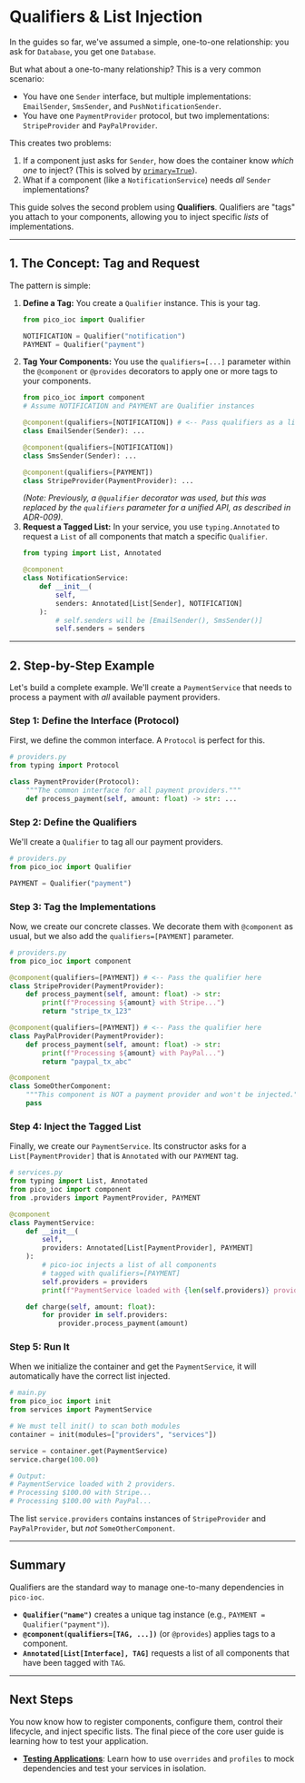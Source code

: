 # Qualifiers & List Injection

In the guides so far, we've assumed a simple, one-to-one relationship: you ask for `Database`, you get one `Database`.

But what about a one-to-many relationship? This is a very common scenario:

* You have one `Sender` interface, but multiple implementations: `EmailSender`, `SmsSender`, and `PushNotificationSender`.
* You have one `PaymentProvider` protocol, but two implementations: `StripeProvider` and `PayPalProvider`.

This creates two problems:
1.  If a component just asks for `Sender`, how does the container know *which one* to inject? (This is solved by [`primary=True`](./conditional-binding.md)).
2.  What if a component (like a `NotificationService`) needs *all* `Sender` implementations?

This guide solves the second problem using **Qualifiers**. Qualifiers are "tags" you attach to your components, allowing you to inject specific *lists* of implementations.

---

## 1. The Concept: Tag and Request

The pattern is simple:

1.  **Define a Tag:** You create a `Qualifier` instance. This is your tag.
    ```python
    from pico_ioc import Qualifier

    NOTIFICATION = Qualifier("notification")
    PAYMENT = Qualifier("payment")
    ```
2.  **Tag Your Components:** You use the `qualifiers=[...]` parameter within the `@component` or `@provides` decorators to apply one or more tags to your components.
    ```python
    from pico_ioc import component
    # Assume NOTIFICATION and PAYMENT are Qualifier instances

    @component(qualifiers=[NOTIFICATION]) # <-- Pass qualifiers as a list/tuple
    class EmailSender(Sender): ...

    @component(qualifiers=[NOTIFICATION])
    class SmsSender(Sender): ...

    @component(qualifiers=[PAYMENT])
    class StripeProvider(PaymentProvider): ...
    ```
    *(Note: Previously, a `@qualifier` decorator was used, but this was replaced by the `qualifiers` parameter for a unified API, as described in ADR-009).*
3.  **Request a Tagged List:** In your service, you use `typing.Annotated` to request a `List` of all components that match a specific `Qualifier`.
    ```python
    from typing import List, Annotated

    @component
    class NotificationService:
        def __init__(
            self,
            senders: Annotated[List[Sender], NOTIFICATION]
        ):
            # self.senders will be [EmailSender(), SmsSender()]
            self.senders = senders
    ```

---

## 2. Step-by-Step Example

Let's build a complete example. We'll create a `PaymentService` that needs to process a payment with *all* available payment providers.

### Step 1: Define the Interface (Protocol)

First, we define the common interface. A `Protocol` is perfect for this.

```python
# providers.py
from typing import Protocol

class PaymentProvider(Protocol):
    """The common interface for all payment providers."""
    def process_payment(self, amount: float) -> str: ...
````

### Step 2: Define the Qualifiers

We'll create a `Qualifier` to tag all our payment providers.

```python
# providers.py
from pico_ioc import Qualifier

PAYMENT = Qualifier("payment")
```

### Step 3: Tag the Implementations

Now, we create our concrete classes. We decorate them with `@component` as usual, but we also add the `qualifiers=[PAYMENT]` parameter.

```python
# providers.py
from pico_ioc import component

@component(qualifiers=[PAYMENT]) # <-- Pass the qualifier here
class StripeProvider(PaymentProvider):
    def process_payment(self, amount: float) -> str:
        print(f"Processing ${amount} with Stripe...")
        return "stripe_tx_123"

@component(qualifiers=[PAYMENT]) # <-- Pass the qualifier here
class PayPalProvider(PaymentProvider):
    def process_payment(self, amount: float) -> str:
        print(f"Processing ${amount} with PayPal...")
        return "paypal_tx_abc"

@component
class SomeOtherComponent:
    """This component is NOT a payment provider and won't be injected."""
    pass
```

### Step 4: Inject the Tagged List

Finally, we create our `PaymentService`. Its constructor asks for a `List[PaymentProvider]` that is `Annotated` with our `PAYMENT` tag.

```python
# services.py
from typing import List, Annotated
from pico_ioc import component
from .providers import PaymentProvider, PAYMENT

@component
class PaymentService:
    def __init__(
        self,
        providers: Annotated[List[PaymentProvider], PAYMENT]
    ):
        # pico-ioc injects a list of all components
        # tagged with qualifiers=[PAYMENT]
        self.providers = providers
        print(f"PaymentService loaded with {len(self.providers)} providers.")

    def charge(self, amount: float):
        for provider in self.providers:
            provider.process_payment(amount)
```

### Step 5: Run It

When we initialize the container and get the `PaymentService`, it will automatically have the correct list injected.

```python
# main.py
from pico_ioc import init
from services import PaymentService

# We must tell init() to scan both modules
container = init(modules=["providers", "services"])

service = container.get(PaymentService)
service.charge(100.00)

# Output:
# PaymentService loaded with 2 providers.
# Processing $100.00 with Stripe...
# Processing $100.00 with PayPal...
```

The list `service.providers` contains instances of `StripeProvider` and `PayPalProvider`, but *not* `SomeOtherComponent`.

-----

## Summary

Qualifiers are the standard way to manage one-to-many dependencies in `pico-ioc`.

  * **`Qualifier("name")`** creates a unique tag instance (e.g., `PAYMENT = Qualifier("payment")`).
  * **`@component(qualifiers=[TAG, ...])`** (or `@provides`) applies tags to a component.
  * **`Annotated[List[Interface], TAG]`** requests a list of all components that have been tagged with `TAG`.

-----

## Next Steps

You now know how to register components, configure them, control their lifecycle, and inject specific lists. The final piece of the core user guide is learning how to test your application.

  * **[Testing Applications](./testing.md)**: Learn how to use `overrides` and `profiles` to mock dependencies and test your services in isolation.

